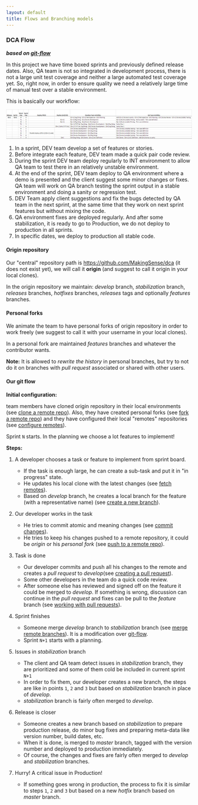 ```yaml
---
layout: default
title: Flows and Branching models
---
```


### DCA Flow

<!-- I am not sure to include the complete Project and Client name here -->

**_based on [git-flow]_**

In this project we have time boxed sprints and previously defined release dates. 
Also, QA team is not so integrated in development process, there is not a large 
unit test coverage and neither a large automated test coverage yet. So, right 
now, in order to ensure quality we need a relatively large time of manual test 
over a stable environment. 

This is basically our workflow:

![Sprint template](dca-sprint.png)

1. In a sprint, DEV team develop a set of features or stories. 
2. Before integrate each feature, DEV team made a quick pair code review.
3. During the sprint DEV team deploy regularly to INT environment to allow QA 
   team to test there in an relatively unstable environment.
4. At the end of the sprint, DEV team deploy to QA environment where a demo is 
   presented and the client suggest some minor changes or fixes. QA team will 
   work on QA branch testing the sprint output in a stable environment and doing 
   a sanity or regression test.
5. DEV Team apply client suggestions and fix the bugs detected by QA team in the 
   next sprint, at the same time that they work on next sprint features but 
   without mixing the code. 
6. QA environment fixes are deployed regularly. And after some stabilization, 
   it is ready to go to Production, we do not deploy to production in all sprints.
7. In specific dates, we deploy to production all stable code.


#### Origin repository

Our "central" repository path is https://github.com/MakingSense/dca (it does not 
exist yet), we will call it **origin** (and suggest to call it origin in your 
local clones).

In the origin repository we maintain: _develop_ branch, _stabilization_ branch, 
_releases_ branches, _hotfixes_ branches, _releases_ tags and optionally 
_features_ branches.

#### Personal forks

We animate the team to have personal forks of origin repository in order to work
freely (we suggest to call it with your username in your local clones).

In a personal fork are maintained _features_ branches and whatever the 
contributor wants.

**Note:** It is allowed to _rewrite the history_ in personal branches, but try 
to not do it on branches with _pull request_ associated or shared with other 
users.

#### Our git flow

**Initial configuration:** 

team members have cloned origin repository in their 
local environments (see [clone a remote repo]). Also, they have created 
personal forks (see [fork a remote repo]) and they have configured their local 
"remotes" repositories (see [configure remotes]). 

Sprint `N` starts. In the planning we choose a lot features to implement!

**Steps:**

1. A developer chooses a task or feature to implement from sprint board.

    * If the task is enough large, he can create a sub-task and put it in "in 
      progress" state. 
    * He updates his local clone with the latest changes (see [fetch remotes]).
    * Based on _develop_ branch, he creates a local branch for the feature (with 
      a representative name) (see [create a new branch]).
	  
2. Our developer works in the task

    * He tries to commit atomic and meaning changes (see [commit changes]).
    * He tries to keep his changes pushed to a remote repository, it could be 
      _origin_ or his _personal fork_ (see [push to a remote repo]).
	  
3. Task is done

    * Our developer commits and push all his changes to the remote and creates 
      a _pull request_ to _develop_(see [creating a pull request]).
    * Some other developers in the team do a quick code review.
    * After someone else has reviewed and signed off on the feature it could be 
      merged to _develop_. If something is wrong, discussion can continue in the 
      _pull request_ and fixes can be pull to the _feature_ branch (see 
 	  [working with pull requests]).

4. Sprint finishes

    * Someone merge _develop_ branch to _stabilization_ branch (see 
      [merge remote branches]). It is a modification over [git-flow].
    * Sprint `N+1` starts with a planning.

5. Issues in _stabilization_ branch

    * The client and QA team detect issues in _stabilization_ branch, they are 
      prioritized and some of them cold be included in current sprint `N+1`
    * In order to fix them, our developer creates a new branch, the steps are 
      like in points `1`, `2` and `3` but based on _stabilization_ branch in 
	  place of _develop_.
    * _stabilization_ branch is fairly often merged to _develop_.

6. Release is closer

    * Someone creates a new branch based on _stabilization_ to prepare production 
      release, do minor bug fixes and preparing meta-data like version number, 
	  build dates, etc.
    * When it is done, is merged to _master_ branch, tagged with the version 
      number and deployed to production immediately.
    * Of course, the changes and fixes are fairly often merged to _develop_ and 
      _stabilization_ branches.

7. Hurry! A critical issue in Production!

    * If something goes wrong in production, the process to fix it is similar to 
      steps `1`, `2` and `3` but based on a new _hotfix_ branch based on _master_ 
	  branch.

	  

[git-flow]: http://nvie.com/posts/a-successful-git-branching-model/
[clone a remote repo]: /migration-to-git/3-working-with-git/clone-remote-repo.html
[fork a remote repo]: /migration-to-git/3-working-with-git/fork-a-repo.html
[configure remotes]: /migration-to-git/3-working-with-git/configure-remotes.html
[fetch remotes]: /migration-to-git/3-working-with-git/fetch-remotes.html
[create a new branch]: /migration-to-git/3-working-with-git/create-a-new-branch.html
[commit changes]: /migration-to-git/3-working-with-git/commit-changes.html
[push to a remote repo]: /migration-to-git/3-working-with-git/push-to-a-remote-repo.html
[creating a pull request]: /migration-to-git/3-working-with-git/creating-a-pull-request.html
[working with pull requests]: /migration-to-git/3-working-with-git/working-with-pull-requests.html
[merge remote branches]: /migration-to-git/3-working-with-git/merge-remote-branches.html